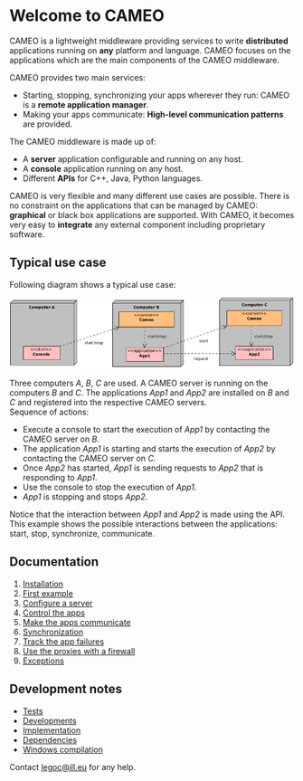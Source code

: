 # Welcome to CAMEO
CAMEO is a lightweight middleware providing services to write **distributed** applications running on **any** platform and language. CAMEO focuses on the applications which are the main components of the CAMEO middleware.

CAMEO provides two main services:

* Starting, stopping, synchronizing your apps wherever they run: CAMEO is a **remote application manager**.
* Making your apps communicate: **High-level communication patterns** are provided.

The CAMEO middleware is made up of:

- A **server** application configurable and running on any host.
- A **console** application running on any host.
- Different **APIs** for C++, Java, Python languages.

CAMEO is very flexible and many different use cases are possible. 
There is no constraint on the applications that can be managed by CAMEO:
**graphical** or black box applications are supported. With CAMEO, it becomes very easy to **integrate** any external component including proprietary software.

## Typical use case

Following diagram shows a typical use case:

![Typical use case](images/Typical-use-case.png)

Three computers *A*, *B*, *C* are used. A CAMEO server is running on the computers *B* and *C*. The applications *App1* and *App2* are installed on *B* and *C* and registered into the respective CAMEO servers.  
Sequence of actions:

- Execute a console to start the execution of *App1* by contacting the CAMEO server on *B*.
- The application *App1* is starting and starts the execution of *App2* by contacting the CAMEO server on *C*.
- Once *App2* has started, *App1* is sending requests to *App2* that is responding to *App1*.
- Use the console to stop the execution of *App1*.
- *App1* is stopping and stops *App2*.

Notice that the interaction between *App1* and *App2* is made using the API.
This example shows the possible interactions between the applications: start, stop, synchronize, communicate.

## Documentation

1. [Installation](installation)
2. [First example](First-example)
3. [Configure a server](Configure-a-server)
4. [Control the apps](Control-the-apps)
5. [Make the apps communicate](Make-the-apps-communicate)
6. [Synchronization](Synchronization)
7. [Track the app failures](Track-the-app-failures)
8. [Use the proxies with a firewall](Use-the-proxies-with-a-firewall)
9. [Exceptions](Exceptions)

## Development notes
* [Tests](tests)
* [Developments](developments)
* [Implementation](implementation)
* [Dependencies](dependencies)
* [Windows compilation](windows-compilation)

Contact legoc@ill.eu for any help.